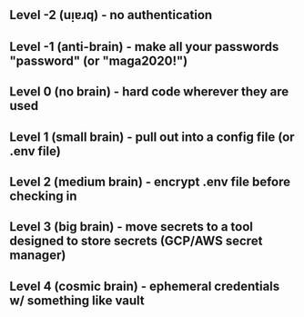 ## Level -2 (uᴉɐɹq) - no authentication

## Level -1 (anti-brain) - make all your passwords "password" (or "maga2020!")

## Level 0 (no brain) - hard code wherever they are used

## Level 1 (small brain) - pull out into a config file (or .env file)

## Level 2 (medium brain) - encrypt .env file before checking in

## Level 3 (big brain) - move secrets to a tool designed to store secrets (GCP/AWS secret manager)

## Level 4 (cosmic brain) - ephemeral credentials w/ something like vault